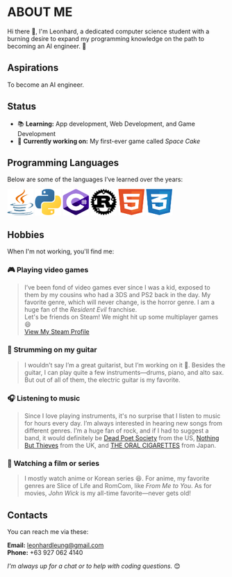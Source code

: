# ABOUT ME
Hi there 👋, I'm Leonhard, a dedicated computer science student with a burning desire to expand my programming knowledge on the path to becoming an AI engineer. 🚀

## Aspirations
To become an AI engineer.

## Status
- :books: **Learning:** App development, Web Development, and Game Development
- :telescope: **Currently working on:** My first-ever game called *Space Cake*

## Programming Languages
Below are some of the languages I’ve learned over the years:

<img src="./images/Java.svg" alt="Java" width="60" height="60">  <img src="./images/Python.svg" alt="Python" width="60" height="60">  <img src="./images/C--.svg" alt="C#" width="60" height="60">  <img src="./images/Rust.svg" alt="Rust" width="60" height="60">  <img src="./images/HTML.svg" alt="HTML" width="60" height="60">  <img src="./images/CSS.svg" alt="CSS" width="60" height="60">  

## Hobbies
When I'm not working, you'll find me:

### :video_game: **Playing video games**
> I’ve been fond of video games ever since I was a kid, exposed to them by my cousins who had a 3DS and PS2 back in the day. My favorite genre, which will never change, is the horror genre. I am a huge fan of the *Resident Evil* franchise.  
> Let's be friends on Steam! We might hit up some multiplayer games :smile:  
> [View My Steam Profile](https://steamcommunity.com/profiles/76561199092140498/)

### :guitar: **Strumming on my guitar**
> I wouldn’t say I’m a great guitarist, but I’m working on it :triumph:. Besides the guitar, I can play quite a few instruments—drums, piano, and alto sax. But out of all of them, the electric guitar is my favorite.

### :headphones: **Listening to music**
> Since I love playing instruments, it's no surprise that I listen to music for hours every day. I’m always interested in hearing new songs from different genres. I’m a huge fan of rock, and if I had to suggest a band, it would definitely be [Dead Poet Society](https://open.spotify.com/artist/31M8EXHYtEqOqVb1X7JRVe?si=7QKxJBLDTJqGZvWTolABQg) from the US, [Nothing But Thieves](https://open.spotify.com/artist/1kDGbuxWknIKx4FlgWxiSp?si=OVVIc2R5QcqMbnaoPrBizg) from the UK, and [THE ORAL CIGARETTES](https://open.spotify.com/artist/4rqJz9fE9prZvQd8WsQv6q?si=CPsghWZOTJmF_eCtp4Tf3w) from Japan.

### :movie_camera: **Watching a film or series**
> I mostly watch anime or Korean series :laughing:. For anime, my favorite genres are Slice of Life and RomCom, like *From Me to You*. As for movies, *John Wick* is my all-time favorite—never gets old!

## Contacts
You can reach me via these:

**Email:** leonhardleung@gmail.com  
**Phone:** +63 927 062 4140  

*I'm always up for a chat or to help with coding questions.* 😊
